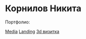 # Корнилов Никита
Портфолио:

[Media](https://kornilovjesus.github.io/test/iphone/ "Bootstrap media")
[Landing](https://kornilovjesus.github.io/test/site%204/ "Landing")
[3d визитка](https://kornilovjesus.github.io/test/3d/ "3d")
